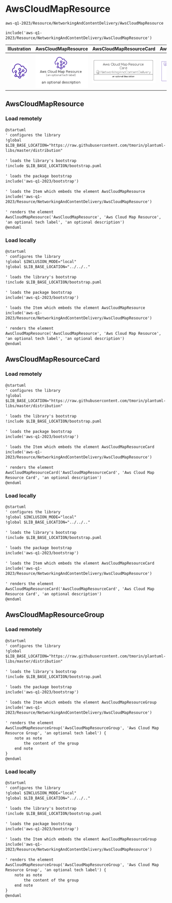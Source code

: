 # AwsCloudMapResource


```text
aws-q1-2023/Resource/NetworkingAndContentDelivery/AwsCloudMapResource
```

```text
include('aws-q1-2023/Resource/NetworkingAndContentDelivery/AwsCloudMapResource')
```



| Illustration | AwsCloudMapResource | AwsCloudMapResourceCard | AwsCloudMapResourceGroup |
| :---: | :---: | :---: | :---: |
| ![illustration for Illustration](../../../aws-q1-2023/Resource/NetworkingAndContentDelivery/AwsCloudMapResource.png) | ![illustration for AwsCloudMapResource](../../../aws-q1-2023/Resource/NetworkingAndContentDelivery/AwsCloudMapResource.Local.png) | ![illustration for AwsCloudMapResourceCard](../../../aws-q1-2023/Resource/NetworkingAndContentDelivery/AwsCloudMapResourceCard.Local.png) | ![illustration for AwsCloudMapResourceGroup](../../../aws-q1-2023/Resource/NetworkingAndContentDelivery/AwsCloudMapResourceGroup.Local.png) |




## AwsCloudMapResource

### Load remotely
```plantuml
@startuml
' configures the library
!global $LIB_BASE_LOCATION="https://raw.githubusercontent.com/tmorin/plantuml-libs/master/distribution"

' loads the library's bootstrap
!include $LIB_BASE_LOCATION/bootstrap.puml

' loads the package bootstrap
include('aws-q1-2023/bootstrap')

' loads the Item which embeds the element AwsCloudMapResource
include('aws-q1-2023/Resource/NetworkingAndContentDelivery/AwsCloudMapResource')

' renders the element
AwsCloudMapResource('AwsCloudMapResource', 'Aws Cloud Map Resource', 'an optional tech label', 'an optional description')
@enduml
```

### Load locally
```plantuml
@startuml
' configures the library
!global $INCLUSION_MODE="local"
!global $LIB_BASE_LOCATION="../../.."

' loads the library's bootstrap
!include $LIB_BASE_LOCATION/bootstrap.puml

' loads the package bootstrap
include('aws-q1-2023/bootstrap')

' loads the Item which embeds the element AwsCloudMapResource
include('aws-q1-2023/Resource/NetworkingAndContentDelivery/AwsCloudMapResource')

' renders the element
AwsCloudMapResource('AwsCloudMapResource', 'Aws Cloud Map Resource', 'an optional tech label', 'an optional description')
@enduml
```

## AwsCloudMapResourceCard

### Load remotely
```plantuml
@startuml
' configures the library
!global $LIB_BASE_LOCATION="https://raw.githubusercontent.com/tmorin/plantuml-libs/master/distribution"

' loads the library's bootstrap
!include $LIB_BASE_LOCATION/bootstrap.puml

' loads the package bootstrap
include('aws-q1-2023/bootstrap')

' loads the Item which embeds the element AwsCloudMapResourceCard
include('aws-q1-2023/Resource/NetworkingAndContentDelivery/AwsCloudMapResource')

' renders the element
AwsCloudMapResourceCard('AwsCloudMapResourceCard', 'Aws Cloud Map Resource Card', 'an optional description')
@enduml
```

### Load locally
```plantuml
@startuml
' configures the library
!global $INCLUSION_MODE="local"
!global $LIB_BASE_LOCATION="../../.."

' loads the library's bootstrap
!include $LIB_BASE_LOCATION/bootstrap.puml

' loads the package bootstrap
include('aws-q1-2023/bootstrap')

' loads the Item which embeds the element AwsCloudMapResourceCard
include('aws-q1-2023/Resource/NetworkingAndContentDelivery/AwsCloudMapResource')

' renders the element
AwsCloudMapResourceCard('AwsCloudMapResourceCard', 'Aws Cloud Map Resource Card', 'an optional description')
@enduml
```

## AwsCloudMapResourceGroup

### Load remotely
```plantuml
@startuml
' configures the library
!global $LIB_BASE_LOCATION="https://raw.githubusercontent.com/tmorin/plantuml-libs/master/distribution"

' loads the library's bootstrap
!include $LIB_BASE_LOCATION/bootstrap.puml

' loads the package bootstrap
include('aws-q1-2023/bootstrap')

' loads the Item which embeds the element AwsCloudMapResourceGroup
include('aws-q1-2023/Resource/NetworkingAndContentDelivery/AwsCloudMapResource')

' renders the element
AwsCloudMapResourceGroup('AwsCloudMapResourceGroup', 'Aws Cloud Map Resource Group', 'an optional tech label') {
    note as note
        the content of the group
    end note
}
@enduml
```

### Load locally
```plantuml
@startuml
' configures the library
!global $INCLUSION_MODE="local"
!global $LIB_BASE_LOCATION="../../.."

' loads the library's bootstrap
!include $LIB_BASE_LOCATION/bootstrap.puml

' loads the package bootstrap
include('aws-q1-2023/bootstrap')

' loads the Item which embeds the element AwsCloudMapResourceGroup
include('aws-q1-2023/Resource/NetworkingAndContentDelivery/AwsCloudMapResource')

' renders the element
AwsCloudMapResourceGroup('AwsCloudMapResourceGroup', 'Aws Cloud Map Resource Group', 'an optional tech label') {
    note as note
        the content of the group
    end note
}
@enduml
```

